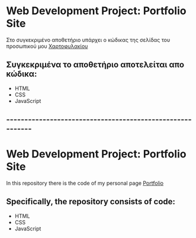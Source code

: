 # Web Development Project: Portfolio Site
Στο συγκεκριμένο αποθετήριο υπάρχει ο κώδικας της σελίδας του προσωπικού μου [Χαρτοφυλακίου](https://gracious-gates-c8cf2e.netlify.app/)

## Συγκεκριμένα το αποθετήριο αποτελείται απο κώδικα:

* HTML
* CSS
* JavaScript

## ----------------------------------------------------------

# Web Development Project: Portfolio Site
In this repository there is the code of my personal page [Portfolio](https://gracious-gates-c8cf2e.netlify.app/)

## Specifically, the repository consists of code:


* HTML
* CSS
* JavaScript